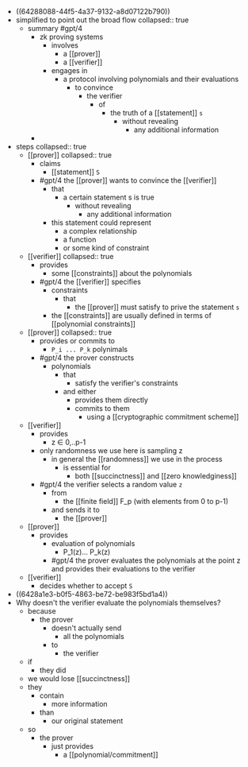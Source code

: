 - ((64288088-44f5-4a37-9132-a8d07122b790))
- simplified to point out the broad flow
  collapsed:: true
	- summary #gpt/4
		- zk proving systems
			- involves
				- a [[prover]]
				- a [[verifier]]
			- engages in
				- a protocol involving polynomials and their evaluations
					- to convince
						- the verifier
							- of
								- the truth of a [[statement]] `s`
									- without revealing
										- any additional information
		-
- steps
  collapsed:: true
	- [[prover]]
	  collapsed:: true
		- claims
			- [[statement]] `S`
		- #gpt/4 the [[prover]] wants to convince the [[verifier]]
			- that
				- a certain statement s is true
					- without revealing
						- any additional information
			- this statement could represent
				- a complex relationship
				- a function
				- or some kind of constraint
	- [[verifier]]
	  collapsed:: true
		- provides
			- some [[constraints]] about the polynomials
		- #gpt/4 the [[verifier]] specifies
			- constraints
				- that
					- the [[prover]] must satisfy to prive the statement `s`
			- the [[constraints]] are usually defined in terms of [[polynomial constraints]]
	- [[prover]]
	  collapsed:: true
		- provides or commits to
			- `P_i ... P_k` polynimals
		- #gpt/4 the prover constructs
			- polynomials
				- that
					- satisfy the verifier's constraints
				- and either
					- provides them directly
					- commits to them
						- using a [[cryptographic commitment scheme]]
	- [[verifier]]
		- provides
			- z ∈ 0,..p-1
		- only randomness we use here is sampling z
			- in general the [[randomness]] we use in the process
				- is essential for
					- both [[succinctness]] and [[zero knowledginess]]
		- #gpt/4 the verifier selects a random value `z`
			- from
				- the [[finite field]] F_p (with elements from 0 to p-1)
			- and sends it to
				- the [[prover]]
	- [[prover]]
		- provides
			- evaluation of polynomials
				- P_1(z)... P_k(z)
			- #gpt/4 the prover evaluates the polynomials at the point z and provides their evaluations to the verifier
	- [[verifier]]
		- decides whether to accept `S`
- ((6428a1e3-b0f5-4863-be72-be983f5bd1a4))
- Why doesn't the verifier evaluate the polynomials themselves?
	- because
		- the prover
			- doesn't actually send
				- all the polynomials
			- to
				- the verifier
	- if
		- they did
	- we would lose [[succinctness]]
	- they
		- contain
			- more information
		- than
			- our original statement
	- so
		- the prover
			- just provides
				- a [[polynomial/commitment]]